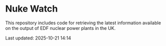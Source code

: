 # Nuke Watch

This repository includes code for retrieving the latest information available on the output of EDF nuclear power plants in the UK.

Last updated: 2025-10-21 14:14